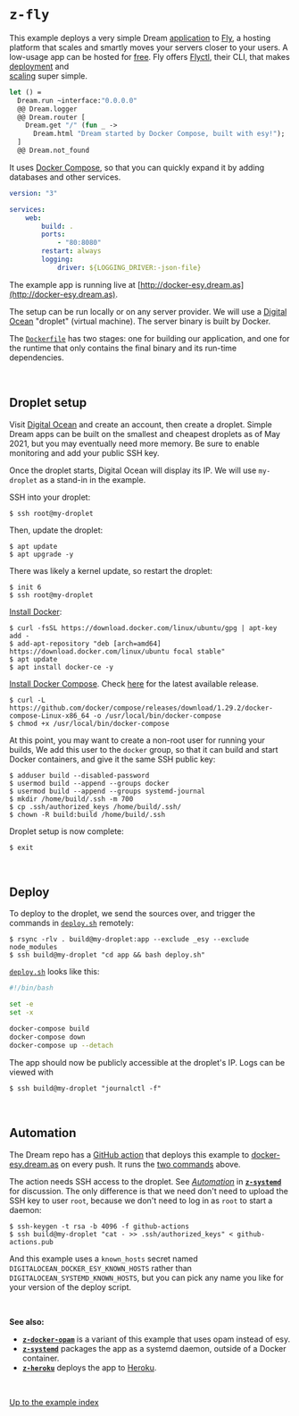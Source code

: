 # `z-fly`

This example deploys a very simple Dream
[application](https://github.com/aantron/dream/blob/master/example/z-fly/app.ml)
to [Fly](https://www.fly.io/), a hosting platform that scales and smartly moves your servers closer to your users. A low-usage app can be hosted for
[free](https://fly.io/docs/about/pricing/#free-tier). Fly offers [Flyctl](https://fly.io/docs/getting-started/installing-flyctl/), their CLI, that makes [deployment](https://fly.io/docs/hands-on/start/) and  
[scaling](https://fly.io/docs/reference/scaling/) super simple.

```ocaml
let () =
  Dream.run ~interface:"0.0.0.0"
  @@ Dream.logger
  @@ Dream.router [
    Dream.get "/" (fun _ ->
      Dream.html "Dream started by Docker Compose, built with esy!");
  ]
  @@ Dream.not_found
```

It uses [Docker Compose](https://docs.docker.com/compose/), so that you can
quickly expand it by adding databases and other services.

```yaml
version: "3"

services:
    web:
        build: .
        ports:
            - "80:8080"
        restart: always
        logging:
            driver: ${LOGGING_DRIVER:-json-file}
```

The example app is running live at
[http://docker-esy.dream.as](http://docker-esy.dream.as).

The setup can be run locally or on any server provider. We will use a [Digital
Ocean](https://digitalocean.com) "droplet" (virtual machine). The server binary is built by Docker.

The
[`Dockerfile`](https://github.com/aantron/dream/blob/master/example/z-docker-esy/Dockerfile)
has two stages: one for building our application, and one for the runtime that
only contains the final binary and its run-time dependencies.

<br>

## Droplet setup

Visit [Digital Ocean](https://digitalocean.com) and create an account, then
create a droplet. Simple Dream apps can be built on the smallest and cheapest
droplets as of May 2021, but you may eventually need more memory. Be sure to
enable monitoring and add your public SSH key.

Once the droplet starts, Digital Ocean will display its IP. We will use
`my-droplet` as a stand-in in the example.

SSH into your droplet:

```
$ ssh root@my-droplet
```

Then, update the droplet:

```
$ apt update
$ apt upgrade -y
```

There was likely a kernel update, so restart the droplet:

```
$ init 6
$ ssh root@my-droplet
```

[Install Docker](https://www.digitalocean.com/community/tutorials/how-to-install-and-use-docker-on-ubuntu-20-04):

```
$ curl -fsSL https://download.docker.com/linux/ubuntu/gpg | apt-key add -
$ add-apt-repository "deb [arch=amd64] https://download.docker.com/linux/ubuntu focal stable"
$ apt update
$ apt install docker-ce -y
```

[Install Docker Compose](https://www.digitalocean.com/community/tutorials/how-to-install-and-use-docker-compose-on-ubuntu-20-04).
Check [here](https://github.com/docker/compose/releases) for the latest
available release.

```
$ curl -L https://github.com/docker/compose/releases/download/1.29.2/docker-compose-Linux-x86_64 -o /usr/local/bin/docker-compose
$ chmod +x /usr/local/bin/docker-compose
```

At this point, you may want to create a non-root user for running your builds,
We add this user to the `docker` group, so that it can build and start Docker
containers, and give it the same SSH public key:

```
$ adduser build --disabled-password
$ usermod build --append --groups docker
$ usermod build --append --groups systemd-journal
$ mkdir /home/build/.ssh -m 700
$ cp .ssh/authorized_keys /home/build/.ssh/
$ chown -R build:build /home/build/.ssh
```

Droplet setup is now complete:

```
$ exit
```

<br>

## Deploy

To deploy to the droplet, we send the sources over, and trigger the commands
in
[`deploy.sh`](https://github.com/aantron/dream/blob/master/example/z-docker-esy/deploy.sh)
remotely:

```
$ rsync -rlv . build@my-droplet:app --exclude _esy --exclude node_modules
$ ssh build@my-droplet "cd app && bash deploy.sh"
```

[`deploy.sh`](https://github.com/aantron/dream/blob/master/example/z-docker-esy/deploy.sh)
looks like this:

```bash
#!/bin/bash

set -e
set -x

docker-compose build
docker-compose down
docker-compose up --detach
```

The app should now be publicly accessible at the droplet's IP. Logs can be
viewed with

```
$ ssh build@my-droplet "journalctl -f"
```

<br>

## Automation

The Dream repo has a
[GitHub action](https://github.com/aantron/dream/blob/master/.github/workflows/docker-esy.yml)
that deploys this example to [docker-esy.dream.as](http://docker-esy.dream.as)
on every push. It runs the [two commands](#deploy) above.

The action needs SSH access to the droplet. See
[_Automation_](../z-systemd#automation) in
[**`z-systemd`**](../z-systemd#automation) for discussion. The only difference
is that we need don't need to upload the SSH key to user `root`, because we
don't need to log in as `root` to start a daemon:

```
$ ssh-keygen -t rsa -b 4096 -f github-actions
$ ssh build@my-droplet "cat - >> .ssh/authorized_keys" < github-actions.pub
```

And this example uses a `known_hosts` secret named
`DIGITALOCEAN_DOCKER_ESY_KNOWN_HOSTS` rather than
`DIGITALOCEAN_SYSTEMD_KNOWN_HOSTS`, but you can pick any name you like for your
version of the deploy script.

<br>

**See also:**

-   [**`z-docker-opam`**](../z-docker-opam#files) is a variant of this example
    that uses opam instead of esy.
-   [**`z-systemd`**](../z-systemd#files) packages the app as a systemd daemon,
    outside of a Docker container.
-   [**`z-heroku`**](../z-heroku#files) deploys the app to
    [Heroku](https://heroku.com).

<br>

[Up to the example index](../#deploying)
